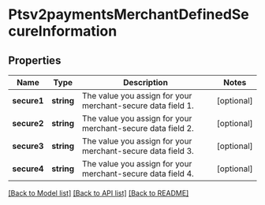 # Ptsv2paymentsMerchantDefinedSecureInformation

## Properties
Name | Type | Description | Notes
------------ | ------------- | ------------- | -------------
**secure1** | **string** | The value you assign for your merchant-secure data field 1. | [optional] 
**secure2** | **string** | The value you assign for your merchant-secure data field 2. | [optional] 
**secure3** | **string** | The value you assign for your merchant-secure data field 3. | [optional] 
**secure4** | **string** | The value you assign for your merchant-secure data field 4. | [optional] 

[[Back to Model list]](../README.md#documentation-for-models) [[Back to API list]](../README.md#documentation-for-api-endpoints) [[Back to README]](../README.md)


